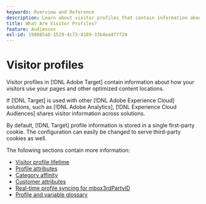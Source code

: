 ```yaml
---
keywords: Overview and Reference
description: Learn about visitor profiles that contain information about how your visitors use your pages and other optimized content locations.
title: What Are Visitor Profiles?
feature: Audiences
exl-id: 199085a6-1519-4c73-8189-33b4ea4fff24
---
```

# Visitor profiles

Visitor profiles in [!DNL Adobe Target] contain information about how your visitors use your pages and other optimized content locations.

If [!DNL Target] is used with other [!DNL Adobe Experience Cloud] solutions, such as [!DNL Adobe Analytics], [!DNL Experience Cloud Audiences] shares visitor information across solutions.

By default, [!DNL Target] profile information is stored in a single first-party cookie. The configuration can easily be changed to serve third-party cookies as well.

The following sections contain more information:

- [Visitor profile lifetime](visitor-profile-lifetime.md)
- [Profile attributes](profile-parameters.md)
- [Category affinity](category-affinity.md)
- [Customer attributes](https://developer.adobe.com/target/before-implement/methods-to-get-data-into-target/customer-attributes/)
- [Real-time profile syncing for mbox3rdPartyID](3rd-party-id.md)
- [Profile and variable glossary](variables-profiles-parameters-methods.md)
